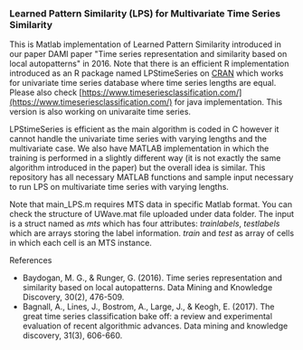 ### Learned Pattern Similarity (LPS) for Multivariate Time Series Similarity

This is Matlab implementation of Learned Pattern Similarity introduced in our paper DAMI paper "Time series representation and similarity based on local autopatterns" in 2016. Note that there is an efficient R implementation introduced as an R package named LPStimeSeries on [CRAN](https://cran.r-project.org/web/packages/LPStimeSeries/) which works for univariate time series database where time series lengths are equal. Please also check [https://www.timeseriesclassification.com/](https://www.timeseriesclassification.com/) for java implementation. This version is also working on univaraite time series.

LPStimeSeries is efficient as the main algorithm is coded in C however it cannot handle the univariate time series with varying lengths and the multivariate case. We also have MATLAB implementation in which the training is performed in a slightly different way (it is not exactly the same algorithm introduced in the paper) but the overall idea is similar. This repository has all necessary MATLAB functions and sample input necessary to run LPS on multivariate time series with varying lengths.

Note that main_LPS.m requires MTS data in specific Matlab format. You can check the structure of UWave.mat file uploaded under data folder. The input is a struct named as *mts* which has four attributes: *trainlabels*, *testlabels* which are arrays storing the label information. *train* and *test* as array of cells in which each cell is an MTS instance. 

References  
- Baydogan, M. G., & Runger, G. (2016). Time series representation and similarity based on local autopatterns. Data Mining and Knowledge Discovery, 30(2), 476-509.  
- Bagnall, A., Lines, J., Bostrom, A., Large, J., & Keogh, E. (2017). The great time series classification bake off: a review and experimental evaluation of recent algorithmic advances. Data mining and knowledge discovery, 31(3), 606-660.
